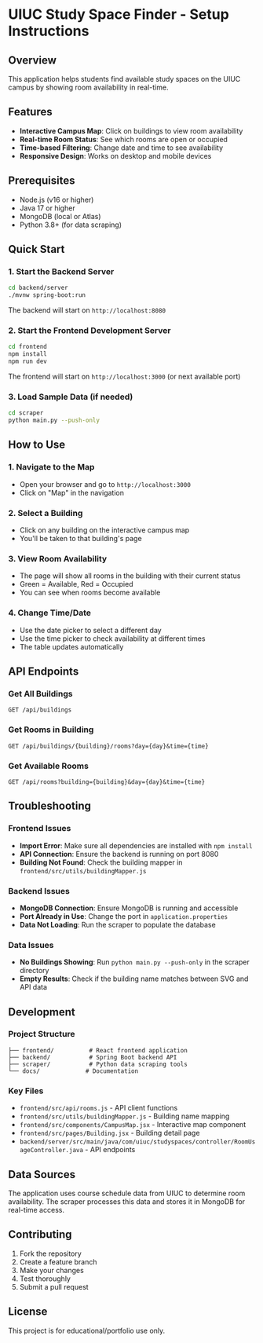 # UIUC Study Space Finder - Setup Instructions

## Overview

This application helps students find available study spaces on the UIUC campus by showing room availability in real-time.

## Features

- **Interactive Campus Map**: Click on buildings to view room availability
- **Real-time Room Status**: See which rooms are open or occupied
- **Time-based Filtering**: Change date and time to see availability
- **Responsive Design**: Works on desktop and mobile devices

## Prerequisites

- Node.js (v16 or higher)
- Java 17 or higher
- MongoDB (local or Atlas)
- Python 3.8+ (for data scraping)

## Quick Start

### 1. Start the Backend Server

```bash
cd backend/server
./mvnw spring-boot:run
```

The backend will start on `http://localhost:8080`

### 2. Start the Frontend Development Server

```bash
cd frontend
npm install
npm run dev
```

The frontend will start on `http://localhost:3000` (or next available port)

### 3. Load Sample Data (if needed)

```bash
cd scraper
python main.py --push-only
```

## How to Use

### 1. Navigate to the Map

- Open your browser and go to `http://localhost:3000`
- Click on "Map" in the navigation

### 2. Select a Building

- Click on any building on the interactive campus map
- You'll be taken to that building's page

### 3. View Room Availability

- The page will show all rooms in the building with their current status
- Green = Available, Red = Occupied
- You can see when rooms become available

### 4. Change Time/Date

- Use the date picker to select a different day
- Use the time picker to check availability at different times
- The table updates automatically

## API Endpoints

### Get All Buildings

```
GET /api/buildings
```

### Get Rooms in Building

```
GET /api/buildings/{building}/rooms?day={day}&time={time}
```

### Get Available Rooms

```
GET /api/rooms?building={building}&day={day}&time={time}
```

## Troubleshooting

### Frontend Issues

- **Import Error**: Make sure all dependencies are installed with `npm install`
- **API Connection**: Ensure the backend is running on port 8080
- **Building Not Found**: Check the building mapper in `frontend/src/utils/buildingMapper.js`

### Backend Issues

- **MongoDB Connection**: Ensure MongoDB is running and accessible
- **Port Already in Use**: Change the port in `application.properties`
- **Data Not Loading**: Run the scraper to populate the database

### Data Issues

- **No Buildings Showing**: Run `python main.py --push-only` in the scraper directory
- **Empty Results**: Check if the building name matches between SVG and API data

## Development

### Project Structure

```
├── frontend/          # React frontend application
├── backend/           # Spring Boot backend API
├── scraper/           # Python data scraping tools
└── docs/             # Documentation
```

### Key Files

- `frontend/src/api/rooms.js` - API client functions
- `frontend/src/utils/buildingMapper.js` - Building name mapping
- `frontend/src/components/CampusMap.jsx` - Interactive map component
- `frontend/src/pages/Building.jsx` - Building detail page
- `backend/server/src/main/java/com/uiuc/studyspaces/controller/RoomUsageController.java` - API endpoints

## Data Sources

The application uses course schedule data from UIUC to determine room availability. The scraper processes this data and stores it in MongoDB for real-time access.

## Contributing

1. Fork the repository
2. Create a feature branch
3. Make your changes
4. Test thoroughly
5. Submit a pull request

## License

This project is for educational/portfolio use only.

